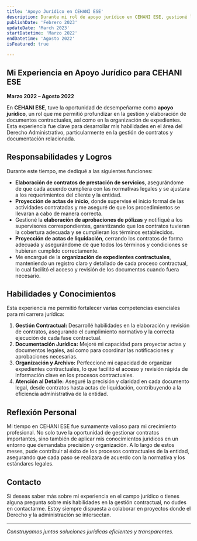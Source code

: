 ```yaml
---
title: 'Apoyo Jurídico en CEHANI ESE'
description: Durante mi rol de apoyo jurídico en CEHANI ESE, gestioné la elaboración de contratos de prestación de servicios, proyección de actas y organización de expedientes contractuales.
publishDate: 'Febrero 2023'
updateDate: 'March 2023'
startDatetime: 'Marzo 2022'
endDatetime: 'Agosto 2022'
isFeatured: true

---
```


## Mi Experiencia en Apoyo Jurídico para CEHANI ESE

**Marzo 2022 – Agosto 2022**

En **CEHANI ESE**, tuve la oportunidad de desempeñarme como **apoyo jurídico**, un rol que me permitió profundizar en la gestión y elaboración de documentos contractuales, así como en la organización de expedientes. Esta experiencia fue clave para desarrollar mis habilidades en el área del Derecho Administrativo, particularmente en la gestión de contratos y documentación relacionada.

## Responsabilidades y Logros

Durante este tiempo, me dediqué a las siguientes funciones:

- **Elaboración de contratos de prestación de servicios**, asegurándome de que cada acuerdo cumpliera con las normativas legales y se ajustara a los requerimientos del cliente y la entidad.
- **Proyección de actas de inicio**, donde supervisé el inicio formal de las actividades contratadas y me aseguré de que los procedimientos se llevaran a cabo de manera correcta.
- Gestioné la **elaboración de aprobaciones de pólizas** y notifiqué a los supervisores correspondientes, garantizando que los contratos tuvieran la cobertura adecuada y se cumplieran los términos establecidos.
- **Proyección de actas de liquidación**, cerrando los contratos de forma adecuada y asegurándome de que todos los términos y condiciones se hubieran cumplido correctamente.
- Me encargué de la **organización de expedientes contractuales**, manteniendo un registro claro y detallado de cada proceso contractual, lo cual facilitó el acceso y revisión de los documentos cuando fuera necesario.

## Habilidades y Conocimientos

Esta experiencia me permitió fortalecer varias competencias esenciales para mi carrera jurídica:

1. **Gestión Contractual:** Desarrollé habilidades en la elaboración y revisión de contratos, asegurando el cumplimiento normativo y la correcta ejecución de cada fase contractual.
2. **Documentación Jurídica:** Mejoré mi capacidad para proyectar actas y documentos legales, así como para coordinar las notificaciones y aprobaciones necesarias.
3. **Organización y Archivo:** Perfeccioné mi capacidad de organizar expedientes contractuales, lo que facilitó el acceso y revisión rápida de información clave en los procesos contractuales.
4. **Atención al Detalle:** Aseguré la precisión y claridad en cada documento legal, desde contratos hasta actas de liquidación, contribuyendo a la eficiencia administrativa de la entidad.

## Reflexión Personal

Mi tiempo en CEHANI ESE fue sumamente valioso para mi crecimiento profesional. No solo tuve la oportunidad de gestionar contratos importantes, sino también de aplicar mis conocimientos jurídicos en un entorno que demandaba precisión y organización. A lo largo de estos meses, pude contribuir al éxito de los procesos contractuales de la entidad, asegurando que cada paso se realizara de acuerdo con la normativa y los estándares legales.

## Contacto

Si deseas saber más sobre mi experiencia en el campo jurídico o tienes alguna pregunta sobre mis habilidades en la gestión contractual, no dudes en contactarme. Estoy siempre dispuesta a colaborar en proyectos donde el Derecho y la administración se intersectan.

---

_Construyamos juntos soluciones jurídicas eficientes y transparentes._